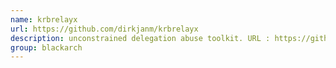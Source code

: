 ```yaml
---
name: krbrelayx
url: https://github.com/dirkjanm/krbrelayx
description: unconstrained delegation abuse toolkit. URL : https://github.com/dirkjanm/krbrelayx Groups : blackarch blackarch-scanner blackarch-fuzzer blackarch-spoof blackarch-networking
group: blackarch
---
```

